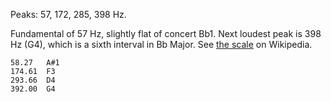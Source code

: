 Peaks: 57, 172, 285, 398 Hz.

Fundamental of 57 Hz, slightly flat of concert Bb1. Next loudest peak is 398
Hz (G4), which is a sixth interval in Bb Major. See [the scale](https://en.wikipedia.org/wiki/B-flat_major) on Wikipedia.

```
58.27	A#1
174.61	F3
293.66	D4
392.00	G4
```

